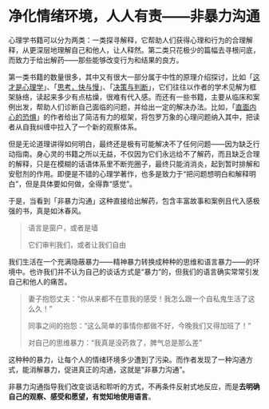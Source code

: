 # 净化情绪环境，人人有责——非暴力沟通

心理学书籍可以分为两类：一类探寻解释，它帮助人们获得心理和行为的合理解释，从更深层地理解自己和他人，让人释然。第二类只花极少的篇幅去寻根问底，而致力于给出解药——那些能够改变行为和结果的良方。

第一类书籍的数量很多，其中又有很大一部分属于中性的原理介绍探讨，比如「[这才是心理学](https://book.douban.com/subject/26287453/)」、「[思考，快与慢](https://book.douban.com/subject/10785583/)」、「[决策与判断](https://book.douban.com/subject/1193621/)」，它们往往以作者的学术见解为框架脉络，读起来多少有点枯燥，很难有代入感。而还有一些书籍，主要从临床和案例出发，帮助人们诊断自己面临的问题，并给出一定的解决办法。比如，「[直面内心的恐惧](https://book.douban.com/subject/2282946/)」的作者给出了简洁有力的框架，将包罗万象的心理问题纳入其中，把读者从自我纠缠中拉入了一个新的观察体系。

但是无论道理讲得如何明白，最终还是极有可能解决不了任何问题——因为缺乏行动指南。身心灵的书籍之所以无益，不仅因为它们永远给不了解药，而且缺乏合理的解释，只是在模糊的话语体系里不断兜圈子，最终只能消消炎，起到暂时排解和安慰剂的作用。即便是不错的心理学著作，也多是致力于“把问题想明白和解释明白”，但是具体要如何做，全得靠“感觉”。

于是，当看到「非暴力沟通」这种直接给出解药，包含丰富故事和案例且代入感极强的书，真是如沐春风。

> 语言是窗户，或者是墙
>
> 它们审判我们，或者让我们自由


我们生活在一个充满隐蔽暴力——精神暴力转换成种种的思维和语言暴力——的环境中。也许我们并不认为自己的谈话方式是“暴力”的，但我们的语言确实常常引发自己和他人的痛苦。

> 妻子抱怨丈夫：“你从来都不在意我的感受！我怎么跟一个自私鬼生活了这么久！”
> 
> 同事之间的抱怨：“这么简单的事情你都做不好，今晚我们又得加班了！”
> 
> 对自己的思维暴力：“我真是没药救了，脾气总是那么差”

这种种的暴力，让每个人的情绪环境多少遭到了污染。而作者发现了一种沟通方式，能消解暴力，促进真正的沟通，这就是“非暴力沟通”。

非暴力沟通指导我们改变谈话和聆听的方式，不再条件反射式地反应，而是**去明确自己的观察、感受和愿望，有觉知地使用语言**。
